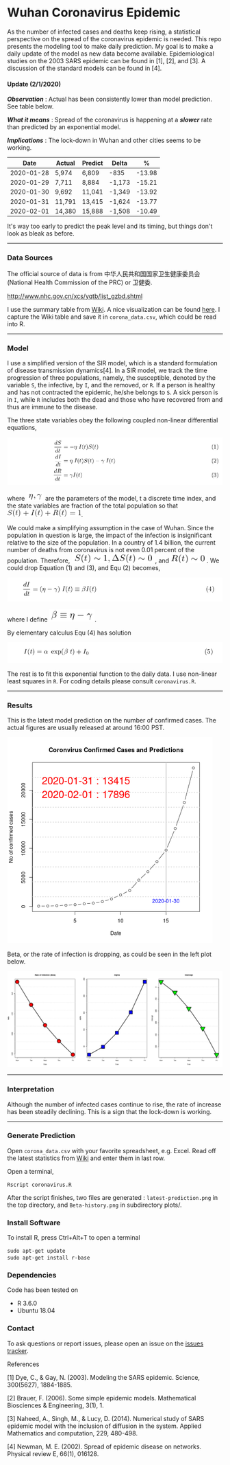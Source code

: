# Wuhan Coronavirus Epidemic
As the number of infected cases and deaths keep rising, a statistical perspective on the spread of the coronavirus epidemic is needed. This repo presents the modeling tool to make daily prediction. My goal is to make a daily update of the model as new data become available. Epidemiological studies on the 2003 SARS epidemic can be found in [1], [2], and [3]. A discussion of the standard models can be found in [4].

#### Update (2/1/2020) 
**_Observation_** : Actual has been consistently lower than model prediction. See table below.  

**_What it means_** : Spread of the coronavirus is happening at a **_slower_** rate than predicted by an exponential model. 

**_Implications_** : The lock-down in Wuhan and other cities seems to be working. 


| Date       | Actual | Predict | Delta | % |
| -----------|--------|---------|-------|----------|
| 2020-01-28 | 5,974 |	6,809 |	-835 |	-13.98 |
| 2020-01-29 |	7,711 |	8,884 |	-1,173 |	-15.21 |
| 2020-01-30 |	9,692 |	11,041 |	-1,349 |	-13.92 |
| 2020-01-31 |	11,791 |	13,415 |	-1,624 |	-13.77 |
| 2020-02-01 |	14,380 |	15,888 |	-1,508 |	-10.49 |

It's way too early to predict the peak level and its timing, but things don't look as bleak as before.
 
--- 

### Data Sources
The official source of data is from 中华人民共和国国家卫生健康委员会 (National Health Commission of the PRC) or 卫健委.

http://www.nhc.gov.cn/xcs/yqtb/list_gzbd.shtml

I use the summary table from [Wiki](https://en.wikipedia.org/wiki/Timeline_of_the_2019%E2%80%9320_Wuhan_coronavirus_outbreak). A nice visualization can be found [here](https://gisanddata.maps.arcgis.com/apps/opsdashboard/index.html#/bda7594740fd40299423467b48e9ecf6). I capture the Wiki table and save it in `corona_data.csv`, which could be read into R. 

---

### Model

I use a simplified version of the SIR model, which is a standard formulation of disease transmission dynamics[4]. In a SIR model, we track the time progression of three populations, namely, the susceptible, denoted by the variable `S`, the infective, by `I`, and the removed, or `R`. If a person is healthy and has not contracted the epidemic, he/she belongs to `S`. A sick person is in `I`, while `R` includes both the dead and those who have recovered from and thus are immune to the disease.

The three state variables obey the following coupled non-linear differential equations,

<p align="center"> 
<img src="Img/equ1-3.png">
</p>


where ![beta_gamma](Img/eta_gamma.png) are the parameters of the model, t a discrete time index, and the state variables are fraction of the total population so that ![sum_1](Img/sum_to_1.gif).

We could make a simplifying assumption in the case of Wuhan. Since the population in question is large, the impact of the infection is insignificant relative to the size of the population. In a country of 1.4 billion, the current number of deaths from coronavirus is not even 0.01 percent of the population. Therefore, ![S_near_1](Img/S_near_1_80.png), and ![R_near_0](Img/R_near_0_80.png). We could drop Equation (1) and (3), and Equ (2) becomes,

<p align="center"> 
<img src="Img/equ4.png">
</p>

where I define ![beta_def](Img/beta-def.png).

By elementary calculus Equ (4) has solution

<p align="center"> 
<img src="Img/equ5.png">
</p>

The rest is to fit this exponential function to the daily data. I use non-linear least squares in `R`. For coding details please consult `coronavirus.R`.

---

### Results
This is the latest model prediction on the number of confirmed cases. The actual figures are usually released at around 16:00 PST. 

![predict1](latest-prediction.png)

Beta, or the rate of infection is dropping, as could be seen in the left plot below.

![beta](plots/Beta-history.png)

---

### Interpretation
Although the number of infected cases continue to rise, the rate of increase has been steadily declining. This is a sign that the lock-down is working.

---

### Generate Prediction
Open `corona_data.csv` with your favorite spreadsheet, e.g. Excel. Read off the latest statistics from [Wiki](https://en.wikipedia.org/wiki/Timeline_of_the_2019%E2%80%9320_Wuhan_coronavirus_outbreak) and enter them in last row.

Open a terminal, 

    Rscript coronavirus.R

After the script finishes, two files are generated : `latest-prediction.png` in the top directory, and `Beta-history.png` in subdirectory plots/. 

### Install Software
To install R, press Ctrl+Alt+T to open a terminal

    sudo apt-get update 
    sudo apt-get install r-base



### Dependencies
Code has been tested on 
* R 3.6.0
* Ubuntu 18.04 




### Contact
To ask questions or report issues, please open an issue on the [issues tracker](https://github.com/htso/Coronavirus_Epidemic/issues).


References

[1] Dye, C., & Gay, N. (2003). Modeling the SARS epidemic. Science, 300(5627), 1884-1885.

[2] Brauer, F. (2006). Some simple epidemic models. Mathematical Biosciences & Engineering, 3(1), 1.

[3] Naheed, A., Singh, M., & Lucy, D. (2014). Numerical study of SARS epidemic model with the inclusion of diffusion in the system. Applied Mathematics and computation, 229, 480-498.

[4] Newman, M. E. (2002). Spread of epidemic disease on networks. Physical review E, 66(1), 016128.



